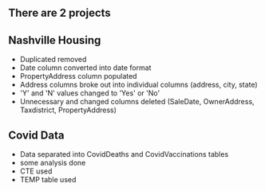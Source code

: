 ## There are 2 projects

## Nashville Housing

- Duplicated removed
- Date column converted into date format
- PropertyAddress column populated
- Address columns broke out into individual columns (address, city, state)
- 'Y' and 'N' values changed to 'Yes' or 'No'
- Unnecessary and changed columns deleted (SaleDate, OwnerAddress, Taxdistrict, PropertyAddress)

## Covid Data

- Data separated into CovidDeaths and CovidVaccinations tables
- some analysis done
- CTE used
- TEMP table used
